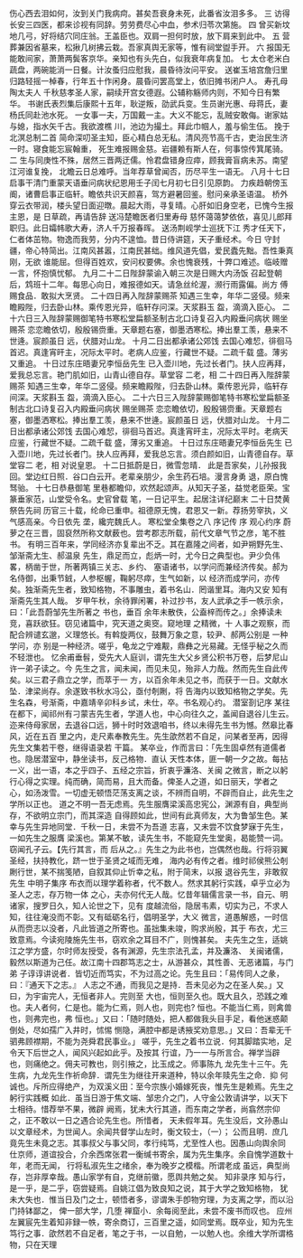 <!-- { "loadSidebar": true } -->
伤心西去泪如何，汝到关门我病疴。甚矣吾衰身未死，此番省汝泪多多。
三
访得长安三四医，都来诊视有同辞。劳劳费尽心中血，参术归苓次第施。
四
曾买新坟地几弓，好将结穴同庄翁。王盖臣也。双肩一担何时放，放下肩来到此中。
五
营葬兼因省墓来，松揪几树拂云栽。吾家真舆无家等，惟有祠堂盥手开。
六
报国无能敢间家，萧萧两鬓客京华。亲知也有头先白，似我衰年病复加。
七
太仓老米白蔬盘，两碗能消一日餐。计汝蚤归应慰我，晨昏待汝问平安。
送崔玉培宫詹归里
归路轻摇一棹春，行年五十作闲身。晨昏问罢高堂上，依旧摊书闭户人。
寿孔母陶太夫人
千秋慈孝圣人家，嗣续开宫女德遐。公辅称觞师内则，不知今日有繁华。
书谢氏表烈集后康熙十五年，耿逆叛，劭武兵变。生员谢光惠、母蒋氏，妻杨氏同赴池水死。
一女事一夫，万国戴一主。大义不能忘，乱贼安敢侮。谢家姑与媳，指水矢千古。我欲渡樵
川，池边为撮土。拜此巾帼人，羞与偷生伍。
挽于北溟总制二首
简命深叨圣主知，臣心精白总无私。清风亮节高千古，吏治民生济一时。寝食能忘宸翰重，
死生难报赐金慈。岩疆赖有斯人在，何事惊传箕尾骑。
二
生与同庚性不殊，居然三晋两迂儒。怜君盘错身应瘁，顾我膏盲病未苏。南望江河谁复挽，
北瞻云日总难呼。当年荐草曾闻否，历尽平生一语无。
八月十七日启事干清门重蒙天语垂问病状纪恩用壬子闰七月初七日引见原韵。
力疾趋朝傍玉阍，诸曹启事正临轩。瞻依共识天颜喜，驾方避暑回鉴。慰问亲承圣语温。
桥外穿云衣带润，楼头望日面迎暾。晨起大雨，寻复晴。心肝如旧身空老，已愧今生报主恩，是
日草疏，再请告辞
送冯楚瞻医者归里寿母
慈怀蔼蔼梦依依，喜见儿郎拜职归。此日孀帏歌大寿，济人千万报春晖。
送汤荆岘学士巡抚下江
秀才任天下，仁者体茁物。物逸而我劳，分内不遑恤。昔日侍讲筵，天子重经术。今日
守封疆，帝心特简出。江南风甚嚣，江南民甚绌。维风道先倡，爱民蠹先黜。吾性秉真刚，无欲
谁能屈。但得百姓欢，安问权要佛。余也愧衰残，十弊口难述。临岐赠一言，怀抱慎忧郁。
九月二十二日陛辞蒙谕入朝三次是日赐大内汤饭
召起登朝后，鸩班十二年。每思心向日，难报德如天。请急丝纶渥，濒行雨露偏。尚方
傅赐食品．敢拟大烹贤。
二十四日再入陛辞蒙赐茶
知遇三生幸，年华二竖侵。频来瞻殿陛，归去卧山林。乘传恩光异，临轩存问深。天浆斟玉
盌，滴滴入臣心。
二十六日三入陛辞蒙赐御笔特书寒松堂扁额圣制古北口诗复召入内殿垂问病状
赐坐赐茶
恋恋瞻依切，殷殷锡赍重。天章题右塞，御墨洒寒松。捧出羣工羡，悬来不世逄。宸颜虽日
远，伏腊对山龙。
十月二日出都承诸公郊饯
去国心难恝，徘徊马首迟。真逢宵旰主，况际太平时。老病人应鉴，行藏世不疑。二疏千载
盛。薄劣又重追。
十日过东庄晤妻兄李恒岳先生
已入壶川地，先过长者门。扶人应再拜，爱我总忘言。艳门肌如旧，山青山德自存。草堂容
二老，相
二十四日再入陛辞蒙赐茶
知遇三生幸，年华二竖侵。频来瞻殿陛，归去卧山林。乘传恩光异，临轩存间深。天浆斟玉
盌，滴滴入臣心。
二十六日三入陛辞蒙赐御笔特书寒松堂扁额圣制古北口诗复召入内殿垂问病状
赐坐赐茶
恋恋瞻依切，殷殷锡赍重。天章题右塞，御墨洒寒松。捧出羣工羡，悬来不世逄。宸颜虽日
远，伏腊对山龙。
十月二日出都承诸公郊饯
去国心难恝，徘徊马首迟。真逢宵旰主，况际太平时。老病天应鉴，行藏世不疑。二疏千载
盛，薄劣又重追。
十日过东庄晤妻兄李恒岳先生
已入壶川地，先过长者门。抉人应再拜，爱我总忘言。须白颜如旧，山青德自存。草堂容二
老，相
对说皇恩。
十二日抵蔚是日，微雪忽晴．
此是吾家矣，儿孙报我回。堂边红日照．谷口白云开。老辈亲朋少，余生药石培。漫言身勇
退，原白愧驽骀。
十七日恭悬御笔
里巷都瞻仰，欢然起颂声。从知天子圣，益觉老臣荣。宝篆垂家范，山堂受令名。史官曾载
笔，一日记平生。起居注详纪巅末
二十日焚黄祭告先祠
历官三十载，纶命已重申。祖德原无愧，君恩又一新。荐扬劳宰执，义气感高亲。今日依先
垄，纔完魏氏人。
寒松堂全集卷之八
序记传
序
观心约序
蔚萝之在三晋，固裒然所称文献薮也。尝考郡志所载，前代文章气节之彦，笔不胜书。
有明三百年来，学同经济亦复辈出不乏。其在嘉隆之间者，如尹朔野先生、邹渐斋尢生、郝温泉
先生，鼎足而立，彪炳一时，尤今日之典型也。尹少负伟畧，柄凿于世，所著两镇三关志、乡约、
塞语诸书，以学问而兼经济传矣。郝为名侍御，出秉节銊，人参枢幄，鞠躬尽瘁，生气如新，以
经济而成学问，亦传矣。独渐斋先生者，致知格物，不事雕虫，着书名山．罔谐里耳。海内又安
知有渐斋先生其人哉。
岁甲午秋，余待罪闲署，补过抄书，友人武承之手一帙示余，曰：「此吾蔚邹先生所著之
书也，垂百
余年未散佚，公盍梓而传之。」余捧读未竞，喜跃欲狂。窃见诸篇中，究天道之奥窔。窥地理
之精微，十
人事之观察，而配合辨谴玄邈，义理悠长。有斡旋两仪，鼓舞万象之意，较尹、郝两公别是
一种学问，亦
别是一种经济。嗟乎，龟龙之宁难觏，鼎彝之光易藏。无怪乎秘之久而不轻泄也。
忆余甫垂髫，受先大人庭训，谓先生大父乡贤公积书万卷，后梦尼山许一弟子读之。今
先生之言，闻未闻，而见未见，殆非人力哉。然而先生自此传矣。以三君子鼎立之学，而萃于一
方，以百余年未见之书，而获于一日。文献水坠．津梁尚存。余遂致书秋水冯公，亟付剞劂，将
告海内以致知格物之学矣。先生名森，号渐斋，中嘉靖辛卯科乡试，未仕，卒。书名观心约。
潜室剳记序
某往在都下，闻祁州有刁蒙吉先生者，学道人也，中心向往久之，盖闻自退谷儿生云。
迩来侍母家居，去退谷口远，狮十时时效退咱书，终以未得先生书为憾。然皋比春风，近在五百
里之内，走尺素奉教先生。先生欿然若不自足，问某者至再，因得先生文集若干卷，继得语录若
干篇。
某卒业，作而言曰：「先生固卓然有道儒者也。隐居潜室中，静坐读书，反己格物．直认
天性本体，匪一朝一夕之故。每拈一义，出一语，本之乎四子、五经之宗旨，折衷乎濂洛、关闽
之微言，断之以躬行心得之实理。纯而确，简而易，且大而备。俾圣人之道，如日丽天，学者之
心，如汤泼雪。一切虚无顿悟茫荡支离之谈，不辨而自明，不辟而自止，此先生之学所以正也。
道之不明一吾无虑焉。先生服膺梁溪高忠宪公，渊源有自，典型尚存，不欲明立宗门，而其深造
自得顾如此，世间有此真师友，大为鲁邹生色。某幸与先生异地同堂．千秋一日，未尝不为吾道
志喜，又未尝不饮食梦寐于先生，一如先生之服膺
梁溪也。第某不敏，读先生书，不能窥先生堂奥，曷能赞一词。窃闻孔子云。【先行其言，而
后从之。』先生之为此书也，岂偶然也哉。行将羽翼圣经，扶持教化，跻一世于圣贤之域而无难，
海内必有传之者。维时祁侯熊公剞劂行世，某不揣笺陋，自叙其仰止忻幸之私，附于简末，以报
退谷先生，非敢叙先生
中明子集序
布衣而以理学着称者，代不数人。然求其躬行实践，卓乎立必为圣人之志，存万物一体
之心，夫亦何代无人哉。忆昔年辑儒言录一书，自元、明诸家，搜罗日久，知人论世之下，见有
度越流俗，隐居韦素，切实为己，不求人知，往往淹没而不彰。又有砥砺名行，倡明圣学，大义
微言，道愚解惑，一时信从而赍志以没者，凡此皆道之所寄也。虽拙集未竣，购求尚殷，其于
布衣，尤三致意焉。今读宛陵施先生书，窃欢余之耳目不广，则愧甚矣。
夫先生之生，适姚江之学方盛，尔时师友授受，各有渊源，先生宗法孔孟，并及濂洛、
关闽诸儒，毅然以斯道为己任。故江南十四郡笃志之士，从游甚众，其性善、无恶诸篇，与门弟
子谆谆讲说者．皆切近而笃实，不为过高之论。先生且曰：「易传同人之彖，曰：『通天下之志。』
人志之不通，而我见之是持．吾未见必为之在圣人矣。」又曰，为宇宙完人，无恒者非人。完则至
大也，恒则至久也。既大且久，恐践之难也。夫人者何，仁是也。能为仁焉，则人也，则完也?
恒也。不能当仁焉，则禽兽也，则弗完也，弗
恒也。」又曰：「随时随处，把人都做我头目手足，看他迷惑颠倒处，尽如孺广入井时，怵惕
恻隐，满腔中都是诱掖奖劝意思。」又曰：吾辈无千驷弗顾襟期，不能为尧舜君民事业。」
嗟乎，先生之着书立说．何其脚踏实地，足令天下后世之人，闻风兴起如此乎。及按其
行谊，乃一一与所言合。禅学当辟也，则痛绝之。佣夫可教也，则引掖之，比玉成之。师事陈九
龙先生十三午。先生病，九龙先生作祈命辞．谓先生为继往开来道种，特以余年赎先生之命．抑
何诚也。斥所应得绝产，为双溪义田：至今宗族小婚嫁死丧，惟先生是赖焉。先生之躬行实践概
如此．虽当日游于焦文端、邹忠介之门，人守金公敦请讲学，以天下士相待。惜荐举不果，微辟
阙焉，犹未大行其道，而东南之学者，尚翕然宗仰之，正不敢以一日之遇合论先生也。所惜者，
天未假年耳。先生没后，文孙愚山以文章经术，为世闻人。余闻共督学山左时，衡文较士，（一）；
公而且明．庶几竟先生未竟之志。其事叔父与事父同，孝行纯笃，尤至性人也。因愚山向舆余同
仕京师，道谊投合，介余西席张君一衡缄书寄余，属为先生集序。余自愧学道数十年，老而无闻，
行将私淑先生之绪余，奉为晚岁之模楷。所谓老成
虽远，典型尚存，岂非厚幸哉。愚山家学有自，克继前徽，愿舆共勉之矣。
知非录序
知与行，是一乎，是二乎，窃尝疑焉。自姚江倡为致良知之说，其于大学之致知格物，
犹未大失也．惟当日及门之士，顿悟者多，谬谓朱手卽物穷理，为支离之学，而以沿门持钵鄙之，
俾一部大学，几堕
禅窟小．余每阅至此，未尝不废书而叹也。
应州左翼宸先生着知非録一帙，寄余商订，三百里之遥，如同堂焉。既卒业，知为先生
笃行之事．欿然若不自足者，笔之于书，一以自勉，一以勉人也。余维大学所谓格物，只在天理
